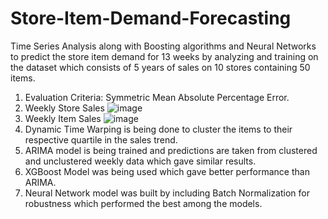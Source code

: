# Store-Item-Demand-Forecasting
Time Series Analysis along with Boosting algorithms and Neural Networks to predict the store item demand for 13 weeks by analyzing and training on the dataset which consists of 5 years of sales on 10 stores containing 50 items.

1. Evaluation Criteria: Symmetric Mean Absolute Percentage Error.
2. Weekly Store Sales
![image](https://user-images.githubusercontent.com/98142436/162167031-f8ed6204-e76f-4a75-a1fd-c691d5f2db11.png)
3. Weekly Item Sales
![image](https://user-images.githubusercontent.com/98142436/162167173-74ddfc65-cd32-4e75-836f-b9574052c24f.png)
4. Dynamic Time Warping is being done to cluster the items to their respective quartile in the sales trend.
5. ARIMA model is being trained and predictions are taken from clustered and unclustered weekly data which gave similar results.
6. XGBoost Model was being used which gave better performance than ARIMA.
7. Neural Network model was built by including Batch Normalization for robustness which performed the best among the models.
